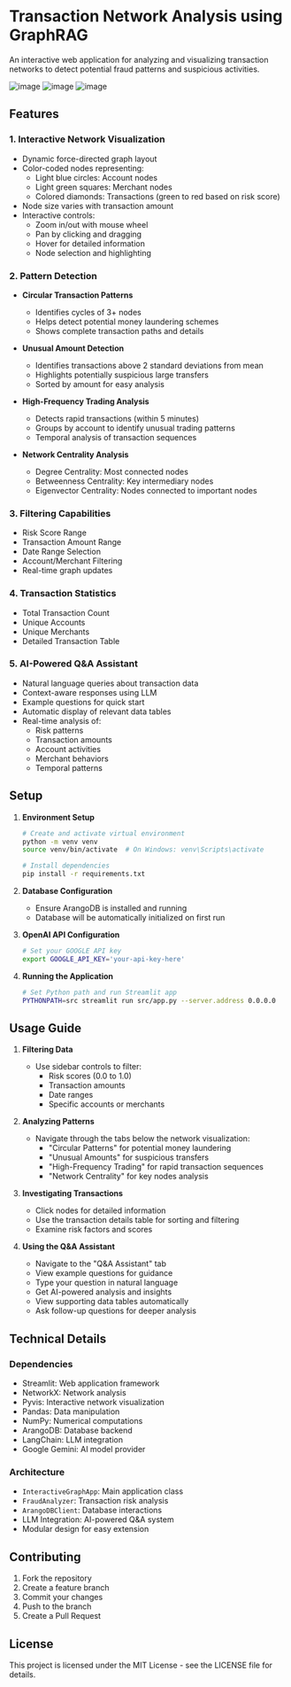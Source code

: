 # Transaction Network Analysis using GraphRAG


An interactive web application for analyzing and visualizing transaction networks to detect potential fraud patterns and suspicious activities.

![image](https://github.com/user-attachments/assets/374ba212-7ac8-4804-b61f-16cf507e29cf)
![image](https://github.com/user-attachments/assets/6242fd7f-6def-4285-830a-4f54b62f6a4c)
![image](https://github.com/user-attachments/assets/54b14406-1e52-468c-9525-f5fd3d370970)





## Features

### 1. Interactive Network Visualization
- Dynamic force-directed graph layout
- Color-coded nodes representing:
  - Light blue circles: Account nodes
  - Light green squares: Merchant nodes
  - Colored diamonds: Transactions (green to red based on risk score)
- Node size varies with transaction amount
- Interactive controls:
  - Zoom in/out with mouse wheel
  - Pan by clicking and dragging
  - Hover for detailed information
  - Node selection and highlighting

### 2. Pattern Detection
- **Circular Transaction Patterns**
  - Identifies cycles of 3+ nodes
  - Helps detect potential money laundering schemes
  - Shows complete transaction paths and details

- **Unusual Amount Detection**
  - Identifies transactions above 2 standard deviations from mean
  - Highlights potentially suspicious large transfers
  - Sorted by amount for easy analysis

- **High-Frequency Trading Analysis**
  - Detects rapid transactions (within 5 minutes)
  - Groups by account to identify unusual trading patterns
  - Temporal analysis of transaction sequences

- **Network Centrality Analysis**
  - Degree Centrality: Most connected nodes
  - Betweenness Centrality: Key intermediary nodes
  - Eigenvector Centrality: Nodes connected to important nodes

### 3. Filtering Capabilities
- Risk Score Range
- Transaction Amount Range
- Date Range Selection
- Account/Merchant Filtering
- Real-time graph updates

### 4. Transaction Statistics
- Total Transaction Count
- Unique Accounts
- Unique Merchants
- Detailed Transaction Table

### 5. AI-Powered Q&A Assistant
- Natural language queries about transaction data
- Context-aware responses using LLM
- Example questions for quick start
- Automatic display of relevant data tables
- Real-time analysis of:
  - Risk patterns
  - Transaction amounts
  - Account activities
  - Merchant behaviors
  - Temporal patterns

## Setup

1. **Environment Setup**
   ```bash
   # Create and activate virtual environment
   python -m venv venv
   source venv/bin/activate  # On Windows: venv\Scripts\activate
   
   # Install dependencies
   pip install -r requirements.txt
   ```

2. **Database Configuration**
   - Ensure ArangoDB is installed and running
   - Database will be automatically initialized on first run

3. **OpenAI API Configuration**
   ```bash
   # Set your GOOGLE API key
   export GOOGLE_API_KEY='your-api-key-here'
   ```

4. **Running the Application**
   ```bash
   # Set Python path and run Streamlit app
   PYTHONPATH=src streamlit run src/app.py --server.address 0.0.0.0
   ```

## Usage Guide

1. **Filtering Data**
   - Use sidebar controls to filter:
     - Risk scores (0.0 to 1.0)
     - Transaction amounts
     - Date ranges
     - Specific accounts or merchants

2. **Analyzing Patterns**
   - Navigate through the tabs below the network visualization:
     - "Circular Patterns" for potential money laundering
     - "Unusual Amounts" for suspicious transfers
     - "High-Frequency Trading" for rapid transaction sequences
     - "Network Centrality" for key nodes analysis

3. **Investigating Transactions**
   - Click nodes for detailed information
   - Use the transaction details table for sorting and filtering
   - Examine risk factors and scores

4. **Using the Q&A Assistant**
   - Navigate to the "Q&A Assistant" tab
   - View example questions for guidance
   - Type your question in natural language
   - Get AI-powered analysis and insights
   - View supporting data tables automatically
   - Ask follow-up questions for deeper analysis

## Technical Details

### Dependencies
- Streamlit: Web application framework
- NetworkX: Network analysis
- Pyvis: Interactive network visualization
- Pandas: Data manipulation
- NumPy: Numerical computations
- ArangoDB: Database backend
- LangChain: LLM integration
- Google Gemini: AI model provider

### Architecture
- `InteractiveGraphApp`: Main application class
- `FraudAnalyzer`: Transaction risk analysis
- `ArangoDBClient`: Database interactions
- LLM Integration: AI-powered Q&A system
- Modular design for easy extension

## Contributing

1. Fork the repository
2. Create a feature branch
3. Commit your changes
4. Push to the branch
5. Create a Pull Request

## License

This project is licensed under the MIT License - see the LICENSE file for details.
